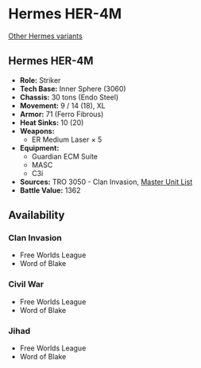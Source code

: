 # Hermes HER-4M

[Other Hermes variants](../hermes.md)

## Hermes HER-4M
- **Role:** Striker
- **Tech Base:** Inner Sphere (3060)
- **Chassis:** 30 tons (Endo Steel)
- **Movement:** 9 / 14 (18), XL
- **Armor:** 71 (Ferro Fibrous)
- **Heat Sinks:** 10 (20)
- **Weapons:**
  - ER Medium Laser × 5
- **Equipment:**
  - Guardian ECM Suite
  - MASC
  - C3i
- **Sources:** TRO 3050 - Clan Invasion, [Master Unit List](http://masterunitlist.info/Unit/Details/1493/hermes-her-4m)
- **Battle Value:** 1362

## Availability

### Clan Invasion
- Free Worlds League
- Word of Blake

### Civil War
- Free Worlds League
- Word of Blake

### Jihad
- Free Worlds League
- Word of Blake

